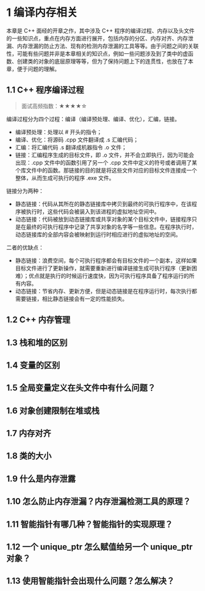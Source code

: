 # **1 编译内存相关**

本章是 C++ 面经的开章之作，其中涉及 C++ 程序的编译过程、内存以及头文件的一些知识点，重点在内存方面进行展开，包括内存的分区、内存对齐、内存泄漏、内存泄漏的防止方法、现有的检测内存泄漏的工具等等。由于问题之间的关联性，可能有些问题并非是本章相关的知识点，例如一些问题涉及到了类中的虚函数、创建类的对象的底层原理等等，但为了保持问题上下的连贯性，也放在了本章，便于问题的理解。

## **1.1 C++ 程序编译过程**
> 面试高频指数：★★★★☆

编译过程分为四个过程：编译（编译预处理、编译、优化），汇编，链接。
* 编译预处理：处理以 # 开头的指令；
* 编译、优化：将源码 .cpp 文件翻译成 .s 汇编代码；
* 汇编：将汇编代码 .s 翻译成机器指令 .o 文件；
* 链接：汇编程序生成的目标文件，即 .o 文件，并不会立即执行，因为可能会出现：.cpp 文件中的函数引用了另一个 .cpp 文件中定义的符号或者调用了某个库文件中的函数。那链接的目的就是将这些文件对应的目标文件连接成一个整体，从而生成可执行的程序 .exe 文件。

链接分为两种：

* 静态链接：代码从其所在的静态链接库中拷贝到最终的可执行程序中，在该程序被执行时，这些代码会被装入到该进程的虚拟地址空间中。
* 动态链接：代码被放到动态链接库或共享对象的某个目标文件中，链接程序只是在最终的可执行程序中记录了共享对象的名字等一些信息。在程序执行时，动态链接库的全部内容会被映射到运行时相应进行的虚拟地址的空间。

二者的优缺点：

* 静态链接：浪费空间，每个可执行程序都会有目标文件的一个副本，这样如果目标文件进行了更新操作，就需要重新进行编译链接生成可执行程序（更新困难）；优点就是执行的时候运行速度快，因为可执行程序具备了程序运行的所有内容。
* 动态链接：节省内存、更新方便，但是动态链接是在程序运行时，每次执行都需要链接，相比静态链接会有一定的性能损失。


## **1.2 C++ 内存管理**
## **1.3 栈和堆的区别**
## **1.4 变量的区别**
## **1.5 全局变量定义在头文件中有什么问题？**
## **1.6 对象创建限制在堆或栈**
## **1.7 内存对齐**
## **1.8 类的大小**
## **1.9 什么是内存泄露**
## **1.10 怎么防止内存泄漏？内存泄漏检测工具的原理？**
## **1.11 智能指针有哪几种？智能指针的实现原理？**
## **1.12 一个 unique_ptr 怎么赋值给另一个 unique_ptr 对象？**
## **1.13 使用智能指针会出现什么问题？怎么解决？**




